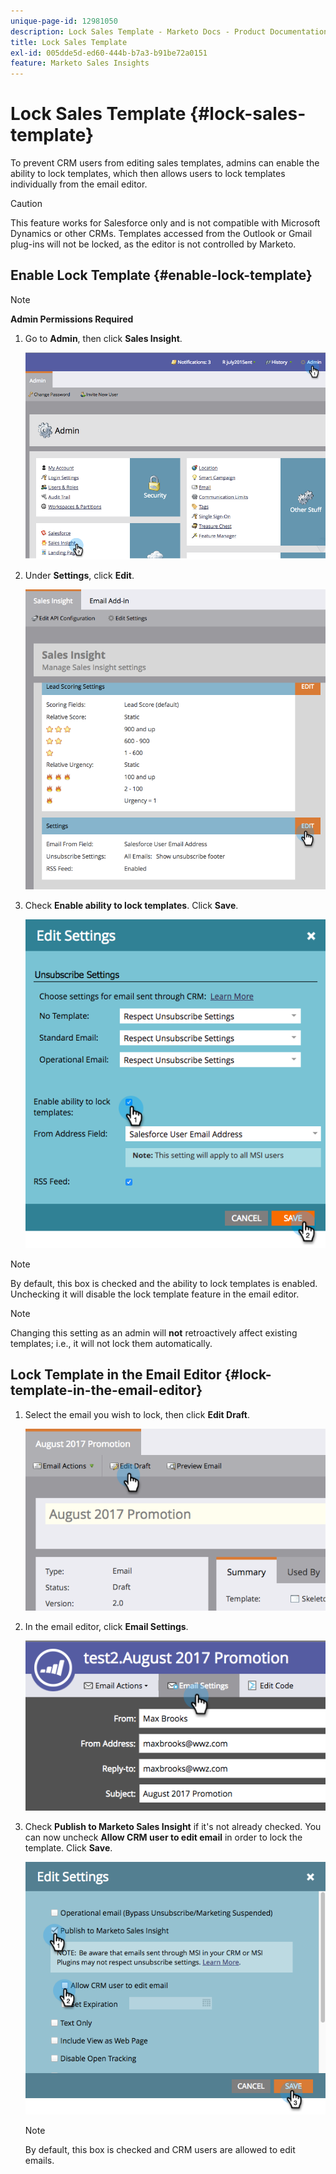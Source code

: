 ```yaml
---
unique-page-id: 12981050
description: Lock Sales Template - Marketo Docs - Product Documentation
title: Lock Sales Template
exl-id: 005dde5d-ed60-444b-b7a3-b91be72a0151
feature: Marketo Sales Insights
---
```

# Lock Sales Template {#lock-sales-template}

To prevent CRM users from editing sales templates, admins can enable the ability to lock templates, which then allows users to lock templates individually from the email editor.

>[!CAUTION]
>
>This feature works for Salesforce only and is not compatible with Microsoft Dynamics or other CRMs. Templates accessed from the Outlook or Gmail plug-ins will not be locked, as the editor is not controlled by Marketo.

## Enable Lock Template {#enable-lock-template}

>[!NOTE]
>
>**Admin Permissions Required**

1. Go to **Admin**, then click **Sales Insight**.

   ![](assets/1.png)

1. Under **Settings**, click **Edit**.

   ![](assets/2.png)

1. Check **Enable ability to lock templates**. Click **Save**.

   ![](assets/image2017-10-9-8-3a19-3a45.png)

>[!NOTE]
>
>By default, this box is checked and the ability to lock templates is enabled. Unchecking it will disable the lock template feature in the email editor.

>[!NOTE]
>
>Changing this setting as an admin will **not** retroactively affect existing templates; i.e., it will not lock them automatically.

## Lock Template in the Email Editor {#lock-template-in-the-email-editor}

1. Select the email you wish to lock, then click **Edit Draft**.

   ![](assets/5.png)

1. In the email editor, click **Email Settings**.

   ![](assets/6.png)

1. Check **Publish to Marketo Sales Insight** if it's not already checked. You can now uncheck **Allow CRM user to edit email** in order to lock the template. Click **Save**.

   ![](assets/7.png)

   >[!NOTE]
   >
   >By default, this box is checked and CRM users are allowed to edit emails.
